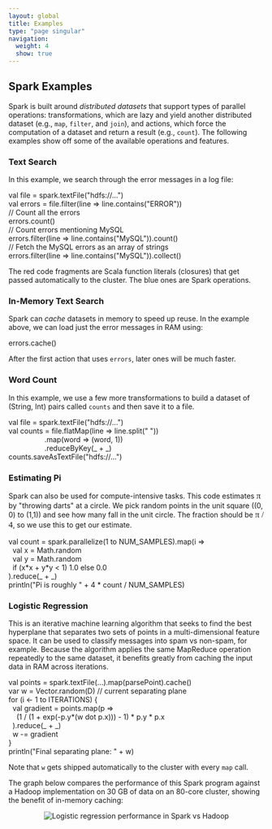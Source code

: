 ```yaml
---
layout: global
title: Examples
type: "page singular"
navigation:
  weight: 4
  show: true
---
```

<h2>Spark Examples</h2>

Spark is built around <em>distributed datasets</em> that support types of parallel operations: transformations, which are lazy and yield another distributed dataset (e.g., <code>map</code>, <code>filter</code>, and <code>join</code>), and actions, which force the computation of a dataset and return a result (e.g., <code>count</code>). The following examples show off some of the available operations and features.

<h3>Text Search</h3>

In this example, we search through the error messages in a log file:

<p>
</p><div class="code">
<span class="keyword">val</span> file = spark.textFile(<span class="string">"hdfs://..."</span>)<br>
<span class="keyword">val</span> errors = file.<span class="sparkop">filter</span>(<span class="closure">line =&gt; line.contains("ERROR")</span>)<br>
<span class="comment">// Count all the errors</span><br>
errors.<span class="sparkop">count</span>()<br>
<span class="comment">// Count errors mentioning MySQL</span><br>
errors.<span class="sparkop">filter</span>(<span class="closure">line =&gt; line.contains("MySQL")</span>).<span class="sparkop">count</span>()<br>
<span class="comment">// Fetch the MySQL errors as an array of strings</span><br>
errors.<span class="sparkop">filter</span>(<span class="closure">line =&gt; line.contains("MySQL")</span>).<span class="sparkop">collect</span>()<br>
</div>
<p></p>

<p>The red code fragments are Scala function literals (closures) that get passed automatically to the cluster. The blue ones are Spark operations.</p>

<h3>In-Memory Text Search</h3>

<p>Spark can <em>cache</em> datasets in memory to speed up reuse. In the example above, we can load just the error messages in RAM using:</p>

<p>
</p><div class="code">
errors.<span class="sparkop">cache</span>()
</div>
<p></p>

<p>After the first action that uses <code>errors</code>, later ones will be much faster.</p>


<h3>Word Count</h3>

<p>In this example, we use a few more transformations to build a dataset of (String, Int) pairs called <code>counts</code> and then save it to a file.</p>

<p>
</p><div class="code">
<span class="keyword">val</span> file = spark.textFile(<span class="string">"hdfs://..."</span>)<br>
<span class="keyword">val</span> counts = file.<span class="sparkop">flatMap</span>(<span class="closure">line =&gt; line.split(" ")</span>)<br>
&nbsp;&nbsp;&nbsp;&nbsp;&nbsp;&nbsp;&nbsp;&nbsp;&nbsp;&nbsp;&nbsp;&nbsp;&nbsp;&nbsp;&nbsp;&nbsp;&nbsp;&nbsp;.<span class="sparkop">map</span>(<span class="closure">word =&gt; (word, 1)</span>)<br>
&nbsp;&nbsp;&nbsp;&nbsp;&nbsp;&nbsp;&nbsp;&nbsp;&nbsp;&nbsp;&nbsp;&nbsp;&nbsp;&nbsp;&nbsp;&nbsp;&nbsp;&nbsp;.<span class="sparkop">reduceByKey</span>(<span class="closure">_ + _</span>)<br>
counts.<span class="sparkop">saveAsTextFile</span>(<span class="string">"hdfs://..."</span>)
</div>
<p></p>

<h3>Estimating Pi</h3>

<p>Spark can also be used for compute-intensive tasks. This code estimates <span style="font-family: serif; font-size: 120%;">π</span> by "throwing darts" at a circle. We pick random points in the unit square ((0, 0) to (1,1)) and see how many fall in the unit circle. The fraction should be <span style="font-family: serif; font-size: 120%;">π / 4</span>, so we use this to get our estimate.</p>

<p>
</p><div class="code">
<span class="keyword">val</span> count = spark.parallelize(1 to NUM_SAMPLES).<span class="sparkop">map</span>(<span class="closure">i =&gt;<br>
&nbsp;&nbsp;<span class="keyword">val</span> x = Math.random<br>
&nbsp;&nbsp;<span class="keyword">val</span> y = Math.random<br>
&nbsp;&nbsp;<span class="keyword">if</span> (x*x + y*y &lt; 1) 1.0 <span class="keyword">else</span> 0.0<br>
</span>).<span class="sparkop">reduce</span>(<span class="closure">_ + _</span>)<br>
println(<span class="string">"Pi is roughly "</span> + 4 * count / NUM_SAMPLES)<br>
</div>
<p></p>

<h3>Logistic Regression</h3>

<p>This is an iterative machine learning algorithm that seeks to find the best hyperplane that separates two sets of points in a multi-dimensional feature space. It can be used to classify messages into spam vs non-spam, for example. Because the algorithm applies the same MapReduce operation repeatedly to the same dataset, it benefits greatly from caching the input data in RAM across iterations.</p>

<p>
</p><div class="code">
<span class="keyword">val</span> points = spark.textFile(...).<span class="sparkop">map</span>(parsePoint).<span class="sparkop">cache</span>()<br>
<span class="keyword">var</span> w = Vector.random(D) <span class="comment">// current separating plane</span><br>
<span class="keyword">for</span> (i &lt;- 1 to ITERATIONS) {<br>
&nbsp;&nbsp;<span class="keyword">val</span> gradient = points.<span class="sparkop">map</span>(<span class="closure">p =&gt;<br>
&nbsp;&nbsp;&nbsp;&nbsp;(1 / (1 + exp(-p.y*(w dot p.x))) - 1) * p.y * p.x<br>
&nbsp;&nbsp;</span>).<span class="sparkop">reduce</span>(<span class="closure">_ + _</span>)<br>
&nbsp;&nbsp;w -= gradient<br>
}<br>
println(<span class="string">"Final separating plane: "</span> + w)<br>
</div>
<p></p>

<p>Note that <code>w</code> gets shipped automatically to the cluster with every <code>map</code> call.</p>

<p>The graph below compares the performance of this Spark program against a Hadoop implementation on 30 GB of data on an 80-core cluster, showing the benefit of in-memory caching:</p>

<p align="center">
<img src="{{site.url}}images/spark-lr.png" alt="Logistic regression performance in Spark vs Hadoop">
</p>

